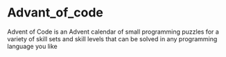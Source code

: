 # Advant_of_code
Advent of Code is an Advent calendar of small programming puzzles for a variety of skill sets and skill levels that can be solved in any programming language you like
